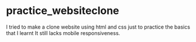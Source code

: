 # practice_websiteclone
I tried to make a clone website using html and css just to practice the basics that I learnt
It still lacks mobile responsiveness. 
